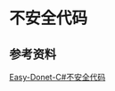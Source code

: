 # 不安全代码

## 参考资料
[Easy-Donet-C#不安全代码](https://easy-dotnet.com/pages/4f2ec2/#%E4%BB%80%E4%B9%88%E6%98%AF%E4%B8%8D%E5%AE%89%E5%85%A8%E4%BB%A3%E7%A0%81)